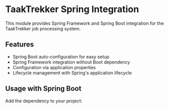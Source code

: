 # TaakTrekker Spring Integration

This module provides Spring Framework and Spring Boot integration for the TaakTrekker job processing system.

## Features

- Spring Boot auto-configuration for easy setup
- Spring Framework integration without Boot dependency
- Configuration via application properties
- Lifecycle management with Spring's application lifecycle

## Usage with Spring Boot

Add the dependency to your project:
